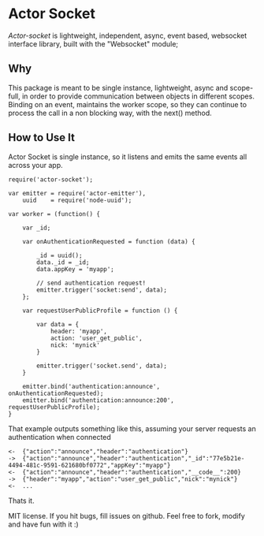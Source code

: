 # Actor Socket

_Actor-socket_ is lightweight, independent, async, event based, websocket interface library, built with the "Websocket" module;

## Why

This package is meant to be single instance, lightweight, async and scope-full, in order to provide communication between objects in different scopes.
Binding on an event, maintains the worker scope, so they can continue to process the call in a non blocking way, with the next() method.

## How to Use It

Actor Socket is single instance, so it listens and emits the same events all across your app.

    require('actor-socket');

    var emitter = require('actor-emitter'),
        uuid    = require('node-uuid');

    var worker = (function() {

        var _id;

        var onAuthenticationRequested = function (data) {

    	    _id = uuid();
    	    data._id = _id;
    	    data.appKey = 'myapp';

            // send authentication request!
    	    emitter.trigger('socket:send', data);
        };

        var requestUserPublicProfile = function () {

            var data = {
                header: 'myapp',
                action: 'user_get_public',
                nick: 'mynick'
            }

            emitter.trigger('socket.send', data);
        }

        emitter.bind('authentication:announce', onAuthenticationRequested);
        emitter.bind('authentication:announce:200', requestUserPublicProfile);
    }


That example outputs something like this, assuming your server requests an authentication when connected

    <-  {"action":"announce","header":"authentication"}
    ->  {"action":"announce","header":"authentication","_id":"77e5b21e-4494-481c-9591-621680bf0772","appKey":"myapp"}
    <-  {"action":"announce","header":"authentication","__code__":200}
    ->  {"header":"myapp","action":"user_get_public","nick":"mynick"}
    <-  ...

Thats it.

MIT license.
If you hit bugs, fill issues on github.
Feel free to fork, modify and have fun with it :)
